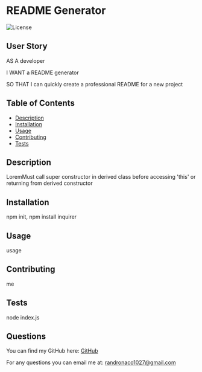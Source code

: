 # README Generator
![License](http://img.shields.io/badge/license-wtfpl-green.svg)

## User Story
AS A developer

I WANT a README generator

SO THAT I can quickly create a professional README for a new project


## Table of Contents
- [Description](#description)
- [Installation](#installation)
- [Usage](#usage)
- [Contributing](#contributing)
- [Tests](#tests)

## Description
LoremMust call super constructor in derived class before accessing 'this' or returning from derived constructor

## Installation
npm init, npm install inquirer

## Usage
usage

## Contributing 
me

## Tests
node index.js

## Questions
You can find my GitHub here: <a href="https://github.com/randronaco1027" target="_blank">GitHub</a>

For any questions you can email me at: randronaco1027@gmail.com
